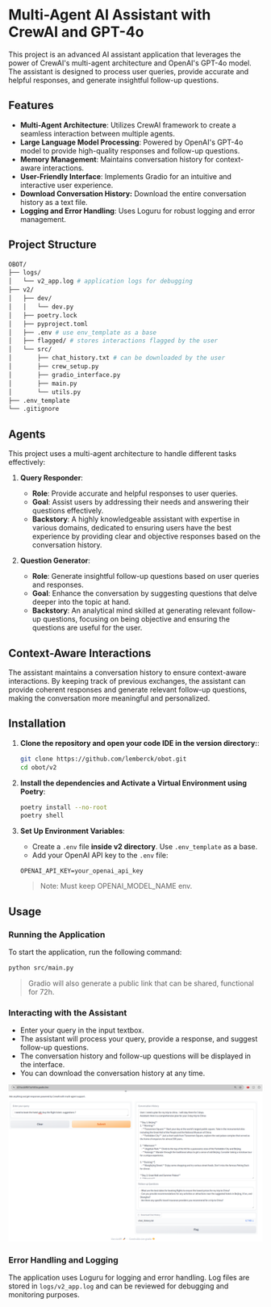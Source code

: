 
# Multi-Agent AI Assistant with CrewAI and GPT-4o

This project is an advanced AI assistant application that leverages the power of CrewAI's multi-agent architecture and OpenAI's GPT-4o model. The assistant is designed to process user queries, provide accurate and helpful responses, and generate insightful follow-up questions.

## Features

- **Multi-Agent Architecture**: Utilizes CrewAI framework to create a seamless interaction between multiple agents.
- **Large Language Model Processing**: Powered by OpenAI's GPT-4o model to provide high-quality responses and follow-up questions.
- **Memory Management**: Maintains conversation history for context-aware interactions.
- **User-Friendly Interface**: Implements Gradio for an intuitive and interactive user experience.
- **Download Conversation History:** Download the entire conversation history as a text file.
- **Logging and Error Handling**: Uses Loguru for robust logging and error management.

## Project Structure
```bash
OBOT/
├── logs/
│   └── v2_app.log # application logs for debugging
├── v2/
│   ├── dev/
│   │   └── dev.py
│   ├── poetry.lock
│   ├── pyproject.toml
│   ├── .env # use env_template as a base
│   ├── flagged/ # stores interactions flagged by the user
│   └── src/
│       ├── chat_history.txt # can be downloaded by the user
│       ├── crew_setup.py
│       ├── gradio_interface.py
│       ├── main.py
│       └── utils.py
├── .env_template
└── .gitignore
```

## Agents

This project uses a multi-agent architecture to handle different tasks effectively:

1. **Query Responder**: 
   - **Role**: Provide accurate and helpful responses to user queries.
   - **Goal**: Assist users by addressing their needs and answering their questions effectively.
   - **Backstory**: A highly knowledgeable assistant with expertise in various domains, dedicated to ensuring users have the best experience by providing clear and objective responses based on the conversation history.

2. **Question Generator**: 
   - **Role**: Generate insightful follow-up questions based on user queries and responses.
   - **Goal**: Enhance the conversation by suggesting questions that delve deeper into the topic at hand.
   - **Backstory**: An analytical mind skilled at generating relevant follow-up questions, focusing on being objective and ensuring the questions are useful for the user.

## Context-Aware Interactions

The assistant maintains a conversation history to ensure context-aware interactions. By keeping track of previous exchanges, the assistant can provide coherent responses and generate relevant follow-up questions, making the conversation more meaningful and personalized.

## Installation

1. **Clone the repository and open your code IDE in the version directory:**:
    ```sh
    git clone https://github.com/lemberck/obot.git
    cd obot/v2
    ```

2. **Install the dependencies and Activate a Virtual Environment using Poetry**:
    ```sh
    poetry install --no-root
    poetry shell
    ```

3. **Set Up Environment Variables**:
    - Create a `.env` file **inside v2 directory**. Use `.env_template` as a base.
    - Add your OpenAI API key to the `.env` file:
     ```
     OPENAI_API_KEY=your_openai_api_key
     ```
   > Note: Must keep OPENAI_MODEL_NAME env.

## Usage

### Running the Application

To start the application, run the following command:

```sh
python src/main.py
```

> Gradio will also generate a public link that can be shared, functional for 72h.

### Interacting with the Assistant
- Enter your query in the input textbox.
- The assistant will process your query, provide a response, and suggest follow-up questions.
- The conversation history and follow-up questions will be displayed in the interface.
- You can download the conversation history at any time.

![multiagent-ui-preview](https://github.com/lemberck/obot/blob/master/img/v2-multiagent.png)

### Error Handling and Logging
The application uses Loguru for logging and error handling. Log files are stored in `logs/v2_app.log`  and can be reviewed for debugging and monitoring purposes.